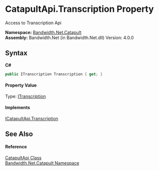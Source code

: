 ﻿# CatapultApi.Transcription Property 
 

Access to Transcription Api

**Namespace:**&nbsp;<a href ="N_Bandwidth_Net_Catapult.md">Bandwidth.Net.Catapult</a><br />**Assembly:**&nbsp;Bandwidth.Net (in Bandwidth.Net.dll) Version: 4.0.0

## Syntax

**C#**<br />
``` C#
public ITranscription Transcription { get; }
```


#### Property Value
Type: <a href ="T_Bandwidth_Net_Catapult_ITranscription.md">ITranscription</a>

#### Implements
<a href ="P_Bandwidth_Net_Catapult_ICatapultApi_Transcription.md">ICatapultApi.Transcription</a><br />

## See Also


#### Reference
<a href ="T_Bandwidth_Net_Catapult_CatapultApi.md">CatapultApi Class</a><br /><a href ="N_Bandwidth_Net_Catapult.md">Bandwidth.Net.Catapult Namespace</a><br />